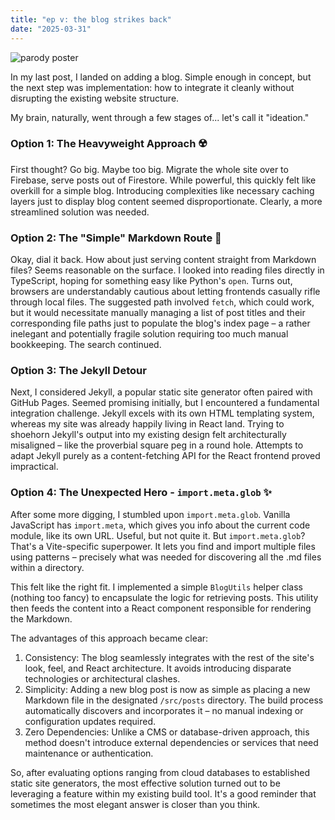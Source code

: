 ```yaml
---
title: "ep v: the blog strikes back"
date: "2025-03-31"
---
```


![parody poster](the-blog-strikes-back.png)

In my last post, I landed on adding a blog. Simple enough in concept, but the next step was implementation: how to integrate it cleanly without disrupting the existing website structure.

My brain, naturally, went through a few stages of... let's call it "ideation."

### Option 1: The Heavyweight Approach ☢️

First thought? Go big. Maybe too big. Migrate the whole site over to Firebase, serve posts out of Firestore. While powerful, this quickly felt like overkill for a simple blog. Introducing complexities like necessary caching layers just to display blog content seemed disproportionate. Clearly, a more streamlined solution was needed.

### Option 2: The "Simple" Markdown Route 🤔

Okay, dial it back. How about just serving content straight from Markdown files? Seems reasonable on the surface. I looked into reading files directly in TypeScript, hoping for something easy like Python's `open`. Turns out, browsers are understandably cautious about letting frontends casually rifle through local files. The suggested path involved `fetch`, which could work, but it would necessitate manually managing a list of post titles and their corresponding file paths just to populate the blog's index page – a rather inelegant and potentially fragile solution requiring too much manual bookkeeping. The search continued.

### Option 3: The Jekyll Detour

Next, I considered Jekyll, a popular static site generator often paired with GitHub Pages. Seemed promising initially, but I encountered a fundamental integration challenge. Jekyll excels with its own HTML templating system, whereas my site was already happily living in React land. Trying to shoehorn Jekyll's output into my existing design felt architecturally misaligned – like the proverbial square peg in a round hole. Attempts to adapt Jekyll purely as a content-fetching API for the React frontend proved impractical.

### Option 4: The Unexpected Hero - `import.meta.glob` ✨

After some more digging, I stumbled upon `import.meta.glob`. Vanilla JavaScript has `import.meta`, which gives you info about the current code module, like its own URL. Useful, but not quite it. But `import.meta.glob`? That's a Vite-specific superpower. It lets you find and import multiple files using patterns – precisely what was needed for discovering all the .md files within a directory.

This felt like the right fit. I implemented a simple `BlogUtils` helper class (nothing too fancy) to encapsulate the logic for retrieving posts. This utility then feeds the content into a React component responsible for rendering the Markdown.

The advantages of this approach became clear:

1. Consistency: The blog seamlessly integrates with the rest of the site's look, feel, and React architecture. It avoids introducing disparate technologies or architectural clashes.
2. Simplicity: Adding a new blog post is now as simple as placing a new Markdown file in the designated `/src/posts` directory. The build process automatically discovers and incorporates it – no manual indexing or configuration updates required.
3. Zero Dependencies: Unlike a CMS or database-driven approach, this method doesn't introduce external dependencies or services that need maintenance or authentication.  

So, after evaluating options ranging from cloud databases to established static site generators, the most effective solution turned out to be leveraging a feature within my existing build tool. It's a good reminder that sometimes the most elegant answer is closer than you think.